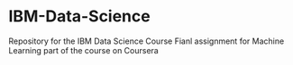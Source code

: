 # IBM-Data-Science
Repository for the IBM Data Science Course Fianl assignment for Machine Learning part of the course on Coursera
